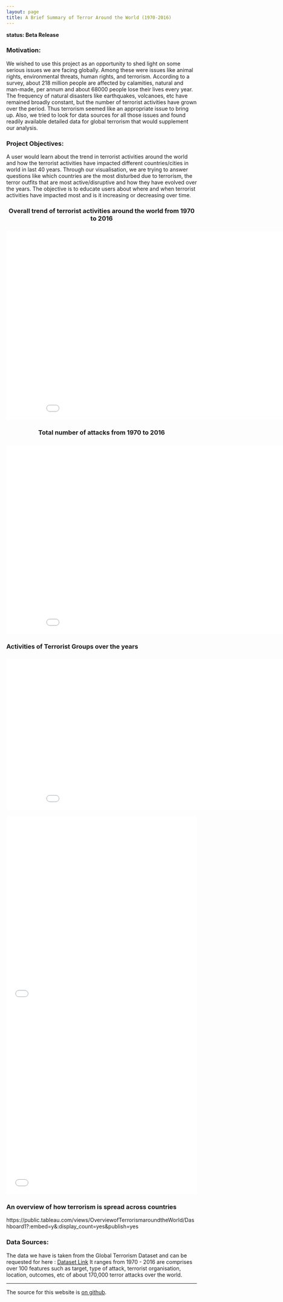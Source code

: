 ```yaml
---
layout: page
title: A Brief Summary of Terror Around the World (1970-2016)
---
```


**status: Beta Release**

### Motivation:

We wished to use this project as an opportunity to shed light on some serious issues we are facing globally. Among these were issues like animal rights, environmental threats, human rights, and terrorism. According to a survey, about 218 million people are affected by calamities, natural and man-made, per annum and about 68000 people lose their lives every year. The frequency of natural disasters like earthquakes, volcanoes, etc have remained broadly constant, but the number of terrorist activities have grown over the period. Thus terrorism seemed like an appropriate issue to bring up. Also, we tried to look for data sources for all those issues and found readily available detailed data for global terrorism that would supplement our analysis.

### Project Objectives:

A user would learn about the trend in terrorist activities around the world and how the terrorist activities have impacted different countries/cities in world in last 40 years. Through our visualisation, we are trying to answer questions like which countries are the most disturbed due to terrorism, the terror outfits that are most active/disruptive and how they have evolved over the years. The objective is to educate users about where and when terrorist activities have impacted most and is it increasing or decreasing over time.


<html lang="en">
<head>
    <meta charset="UTF-8">
    <title>Where ?</title>
</head>
<body>


<h3 align="center"> Overall trend of terrorist activities around the world from 1970 to 2016 </h3>

<h3 style="text-align:center;">
<iframe align="middle" width="900" height="500" frameborder="0" scrolling="no" src="//plot.ly/~groverpr/14.embed"></iframe>
</h3>

<h3 align="center"> Total number of attacks from 1970 to 2016 </h3>

<h3 style="text-align:center;">
<iframe align="middle" width="900" height="500" frameborder="0" scrolling="no" src="//plot.ly/~groverpr/2.embed"></iframe>
</h3>



<style>
.center {
    display: block;
    margin-left: auto;
    margin-right: auto;
    width: 50%;
}
</style>


<h3> Activities of Terrorist Groups over the years </h3>

<html lang="en">
<head>
    <meta charset="UTF-8">
    <title>Where ?</title>
<head>
<style>

.column {
    float: left;
    width: 50%;
}

/* Clearfix (clear floats) */
.row::after {
    content: "";
    clear: both;
    display: table;
}
</style>
</head>
<body>


<h3 style="text-align:center;" >
<iframe width="900" height="400" frameborder="0" scrolling="yes" src="//plot.ly/~groverpr/15.embed"></iframe>

</h3>

<div class="row">
  <div class="column">
  <iframe width="600" height="500" frameborder="0" scrolling="yes" src="//plot.ly/~groverpr/17.embed"></iframe>
  </div>
  <div class="column">
 <iframe width="600" height="500" frameborder="0" scrolling="yes" src="//plot.ly/~groverpr/19.embed"></iframe> 
 </div>
</div>


<h3> An overview of how terrorism is spread across countries </h3>
https://public.tableau.com/views/OverviewofTerrorismaroundtheWorld/Dashboard1?:embed=y&:display_count=yes&publish=yes


<h3> Data Sources: </h3>

The data we have is taken from the Global Terrorism Dataset and can be requested for here : [Dataset Link](http://start.umd.edu/gtd/contact/) It ranges from 1970 - 2016 are comprises over 100 features such as target, type of attack, terrorist organisation, location, outcomes, etc of about 170,000 terror attacks over the world.

---

The source for this website is [on github](https://neerjad.github.io/global-terrorism-analysis/).
